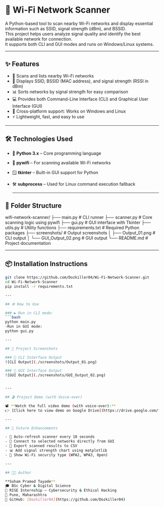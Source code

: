 # 📶 Wi-Fi Network Scanner

A Python-based tool to scan nearby Wi-Fi networks and display essential information such as SSID, signal strength (dBm), and BSSID.  
This project helps users analyze signal quality and identify the best available network for connection.  
It supports both CLI and GUI modes and runs on Windows/Linux systems.

---

## ✨ Features

- 📡 Scans and lists nearby Wi-Fi networks
- 📶 Displays SSID, BSSID (MAC address), and signal strength (RSSI in dBm)
- 📊 Sorts networks by signal strength for easy comparison
- 💻 Provides both Command-Line Interface (CLI) and Graphical User Interface (GUI)
- 🧩 Cross-platform support: Works on Windows and Linux
- ⚡ Lightweight, fast, and easy to use

---

## 🛠️ Technologies Used

- 🐍 **Python 3.x** – Core programming language
- 📶 **pywifi** – For scanning available Wi-Fi networks
- 🪟 **tkinter** – Built-in GUI support for Python
- 🛠️ **subprocess** – Used for Linux command execution fallback

  ---

## 📁 Folder Structure
wifi-network-scanner/
├── main.py # CLI runner
├── scanner.py # Core scanning logic using pywifi
├── gui.py # GUI interface with Tkinter
├── utils.py # Utility functions
├── requirements.txt # Required Python packages
├── screenshots/ # Output screenshots
│ ├── Output_01.png # CLI output
│ └── GUI_Output_02.png # GUI output
└── README.md # Project documentation

---

## 📦 Installation Instructions

```bash
git clone https://github.com/Dozkiller04/Wi-Fi-Network-Scanner.git
cd Wi-Fi-Network-Scanner
pip install -r requirements.txt

---

## ⚙️ How to Use

### ▶️ Run in CLI mode:
```bash
python main.py
-Run in GUI mode:
python gui.py

---

## 📸 Project Screenshots

### 🔹 CLI Interface Output  
![CLI Output](./screenshots/Output_01.png)

### 🔹 GUI Interface Output  
![GUI Output](./screenshots/GUI_Output_02.png)


---

## 🎬 Project Demo (with Voice-over)

📽️ **Watch the full video demo (with voice-over):**  
👉 [Click here to view demo on Google Drive](https://drive.google.com/file/d/1ugWrZr5Hl_Sy-oab5A3zvt5uaHNzHNUs/view?usp=drive_link)

---

## 🚀 Future Enhancements

- 🔄 Auto-refresh scanner every 10 seconds  
- 📶 Connect to selected networks directly from GUI  
- 📄 Export scanned results to CSV  
- 📊 Add signal strength chart using matplotlib  
- 🔐 Show Wi-Fi security type (WPA2, WPA3, Open)

---

## 👨‍💻 Author

**Soham Pramod Tayade**  
🎓 BSc Cyber & Digital Science  
🏢 RISE Internship – Cybersecurity & Ethical Hacking  
📍 Pune, Maharashtra  
🔗 GitHub: [Dozkiller04](https://github.com/Dozkiller04)


